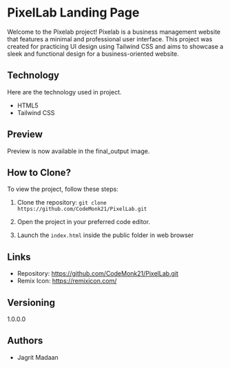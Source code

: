 
# PixelLab Landing Page

Welcome to the Pixelab project! Pixelab is a business management website that features a minimal and professional user interface. This project was created for practicing UI design using Tailwind CSS and aims to showcase a sleek and functional design for a business-oriented website.


## Technology
Here are the technology used in project.

* HTML5
* Tailwind CSS

## Preview
Preview is now available in the final_output image.

## How to Clone?
To view the project, follow these steps:

1. Clone the repository: `git clone https://github.com/CodeMonk21/PixelLab.git `

2. Open the project in your preferred code editor.

3. Launch the `index.html` inside the public folder in web browser
## Links
* Repository: https://github.com/CodeMonk21/PixelLab.git
* Remix Icon: https://remixicon.com/
## Versioning
1.0.0.0
## Authors
* Jagrit Madaan

